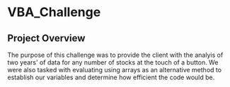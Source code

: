 # VBA_Challenge
## Project Overview
The purpose of this challenge was to provide the client with the analyis of two years' of data for any number of stocks at the touch of a button.  We were also tasked with evaluating using arrays as an alternative method to establish our variables and determine how efficient the code would be.
